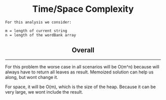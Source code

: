 # <center> Time/Space Complexity</center>

    For this analysis we consider:

    m = length of current string
    n = length of the wordBank array


## <center> Overall </center>

----


For this problem the worse case in all scenarios will be O(m^n) because will always have to return all leaves as result.
Memoized solution can help us along, but wont change it.

For space, it will be O(m), which is the size of the heap. Because it can be very large, we wont include the result.